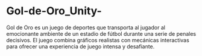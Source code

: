 # Gol-de-Oro_Unity-
Gol de Oro es un juego de deportes que transporta al jugador al emocionante ambiente de un estadio de fútbol durante una serie de penales decisivos. El juego combina gráficos realistas con mecánicas interactivas para ofrecer una experiencia de juego intensa y desafiante.
